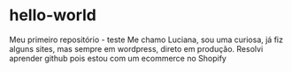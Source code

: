 # hello-world
Meu primeiro repositório - teste
Me chamo Luciana, sou uma curiosa, já fiz alguns sites, mas sempre em wordpress, direto em produção. Resolvi aprender github pois estou com um ecommerce no Shopify
